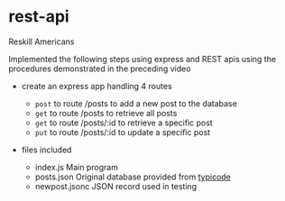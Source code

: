 # rest-api

Reskill Americans

Implemented the following steps using express and REST apis using
the procedures demonstrated in the preceding video

- create an express app handling 4 routes
  - `post` to route /posts to add a new post to the database
  - `get` to route /posts to retrieve all posts
  - `get` to route /posts/:id to retrieve a specific post
  - `put` to route /posts/:id to update a specific post

- files included
  - index.js      Main program
  - posts.json    Original database provided from [typicode](https://jsonplaceholder.typicode.com/posts)
  - newpost.jsonc JSON record used in testing
